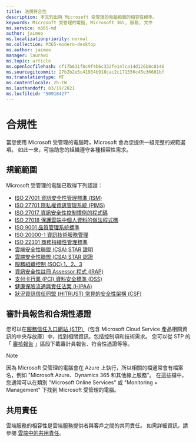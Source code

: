 ```yaml
---
title: 法規符合性
description: 本文列出與 Microsoft 受管理的電腦相關的相容性標準。
keywords: Microsoft 受管理的電腦, Microsoft 365, 服務, 文件
ms.service: m365-md
author: jaimeo
ms.localizationpriority: normal
ms.collection: M365-modern-desktop
ms.author: jaimeo
manager: laurawi
ms.topic: article
ms.openlocfilehash: cf17b631f8c9f4b6c332fe147ca14d126b8c0146
ms.sourcegitcommit: 27b2b2e5c41934b918cac2c171556c45e36661bf
ms.translationtype: MT
ms.contentlocale: zh-TW
ms.lasthandoff: 03/19/2021
ms.locfileid: "50918427"
---
```

# <a name="compliance"></a>合規性

當您使用 Microsoft 受管理的電腦時，Microsoft 會為您提供一組完整的規範選項。 如此一來，可協助您的組織遵守各種相容性需求。

## <a name="compliance-coverage"></a>規範範圍

Microsoft 受管理的電腦已取得下列認證：

- [ISO 27001 資訊安全性管理標準 (ISM) ](/compliance/regulatory/offering-ISO-27001)
- [ISO 27701 隱私權資訊管理系統 (PIMS) ](/compliance/regulatory/offering-iso-27701)
- [ISO 27017 資訊安全性控制慣例的程式碼](/compliance/regulatory/offering-ISO-27017)
- [ISO 27018 保護雲端中個人資料的做法程式碼](/compliance/regulatory/offering-ISO-27018)
- [ISO 9001 品質管理系統標準](/compliance/regulatory/offering-ISO-9001)
- [ISO 20000-1 資訊技術服務管理](/compliance/regulatory/offering-ISO-20000-1-2011)
- [ISO 22301 商務持續性管理標準](/compliance/regulatory/offering-ISO-22301)
- [雲端安全性聯盟 (CSA) STAR 證明](/compliance/regulatory/offering-CSA-STAR-Attestation)
- [雲端安全性聯盟 (CSA) STAR 認證](/compliance/regulatory/offering-CSA-Star-Certification)
- [服務組織控制 (SOC) 1、2、3](/compliance/regulatory/offering-SOC)
- [資訊安全性註冊 Assessor 程式 (IRAP) ](/compliance/regulatory/offering-ccsl-irap-australia)
- [支付卡行業 (PCI) 資料安全標準 (DSS)](/compliance/regulatory/offering-PCI-DSS)
- [健康保險流通與責任法案 (HIPAA) ](/compliance/regulatory/offering-hipaa-hitech)
- [狀況資訊信任同盟 (HITRUST) 常見的安全性架構 (CSF) ](/compliance/regulatory/offering-hitrust)


## <a name="auditor-reports-and-compliance-certificates"></a>審計員報告和合規性憑證

您可以在[服務信任入口網站 (STP) ](https://servicetrust.microsoft.com/)（包含 Microsoft Cloud Service 產品相關資訊的中央存放庫）中，找到相關資訊，包括控制項和技術需求。 您可以從 STP 的「 [審核報告](https://servicetrust.microsoft.com/ViewPage/MSComplianceGuide) 」區段下載審計員報告、符合性憑證等等。

> [!NOTE]
> 因為 Microsoft 受管理的電腦會在 Azure 上執行，所以相關的檔通常會有檔案名，例如 "Microsoft Azure、Dynamics 365 和其他線上服務"。 在這些檔中，您通常可以在類別 "Microsoft Online Services" 或 "Monitoring + Management" 下找到 Microsoft 受管理的電腦。

## <a name="shared-responsibility"></a>共用責任

雲端服務的相容性是雲端服務提供者與客戶之間的共同責任。 如需詳細資訊，請參閱 [雲端中的共用責任](/azure/security/fundamentals/shared-responsibility)。